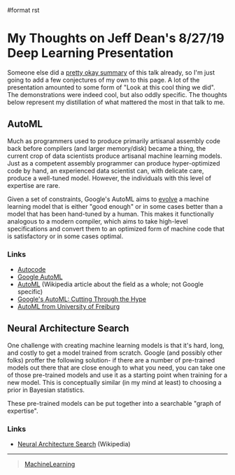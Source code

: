 \#format rst

My Thoughts on Jeff Dean's 8/27/19 Deep Learning Presentation
=============================================================

Someone else did a [pretty okay summary](https://medium.com/@anupradhan/recently-jeff-dean-from-google-gave-a-fascinating-presentation-at-columbia-university-bacf94efd1c8) of this talk already, so I'm just going to add a few conjectures of my own to this page. A lot of the presentation amounted to some form of "Look at this cool thing we did". The demonstrations were indeed cool, but also oddly specific. The thoughts below represent my distillation of what mattered the most in that talk to me.

AutoML
------

Much as programmers used to produce primarily artisanal assembly code back before compilers (and larger memory/disk) became a thing, the current crop of data scientists produce artisanal machine learning models. Just as a competent assembly programmer can produce hyper-optimized code by hand, an experienced data scientist can, with delicate care, produce a well-tuned model. However, the individuals with this level of expertise are rare.

Given a set of constraints, Google's AutoML aims to [evolve](https://en.wikipedia.org/wiki/Neuroevolution) a machine learning model that is either "good enough" or in some cases better than a model that has been hand-tuned by a human. This makes it functionally analogous to a modern compiler, which aims to take high-level specifications and convert them to an optimized form of machine code that is satisfactory or in some cases optimal.

### Links

-   [Autocode](https://en.wikipedia.org/wiki/Autocode)
-   [Google AutoML](https://cloud.google.com/automl/)
-   [AutoML](https://en.wikipedia.org/wiki/Automated_machine_learning) (Wikipedia article about the field as a whole; not Google specific)
-   [Google's AutoML: Cutting Through the Hype](https://www.fast.ai/2018/07/23/auto-ml-3/)
-   [AutoML from University of Freiburg](https://www.automl.org)

Neural Architecture Search
--------------------------

One challenge with creating machine learning models is that it's hard, long, and costly to get a model trained from scratch. Google (and possibly other folks) proffer the following solution- if there are a number of pre-trained models out there that are close enough to what you need, you can take one of those pre-trained models and use it as a starting point when training for a new model. This is conceptually similar (in my mind at least) to choosing a prior in Bayesian statistics.

These pre-trained models can be put together into a searchable "graph of expertise".

### Links

-   [Neural Architecture Search](https://en.wikipedia.org/wiki/Neural_architecture_search) (Wikipedia)

* * * * *

> [MachineLearning](../MachineLearning)

